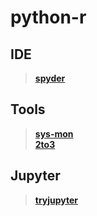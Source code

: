 # python-r


## IDE
> **[spyder](https://www.spyder-ide.org/)**   




## Tools
> **[sys-mon](https://pypi.org/project/psutil/)**   
> **[2to3](https://packages.debian.org/sid/2to3)**   

## Jupyter
> **[tryjupyter](https://jupyter.org/try)**   

